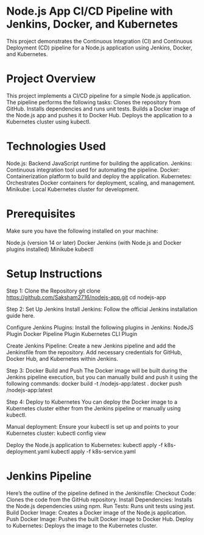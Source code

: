 # Node.js App CI/CD Pipeline with Jenkins, Docker, and Kubernetes

This project demonstrates the Continuous Integration (CI) and Continuous Deployment (CD) pipeline for a Node.js application using Jenkins, Docker, and Kubernetes.

# Project Overview
This project implements a CI/CD pipeline for a simple Node.js application. The pipeline performs the following tasks:
Clones the repository from GitHub.
Installs dependencies and runs unit tests.
Builds a Docker image of the Node.js app and pushes it to Docker Hub.
Deploys the application to a Kubernetes cluster using kubectl.

# Technologies Used
Node.js: Backend JavaScript runtime for building the application.
Jenkins: Continuous integration tool used for automating the pipeline.
Docker: Containerization platform to build and deploy the application.
Kubernetes: Orchestrates Docker containers for deployment, scaling, and management.
Minikube: Local Kubernetes cluster for development.

# Prerequisites
Make sure you have the following installed on your machine:

Node.js (version 14 or later)
Docker
Jenkins (with Node.js and Docker plugins installed)
Minikube
kubectl

# Setup Instructions
Step 1: Clone the Repository
git clone https://github.com/Saksham2716/nodejs-app.git
cd nodejs-app

Step 2: Set Up Jenkins
Install Jenkins:
Follow the official Jenkins installation guide here.

Configure Jenkins Plugins:
Install the following plugins in Jenkins:
NodeJS Plugin
Docker Pipeline Plugin
Kubernetes CLI Plugin

Create Jenkins Pipeline:
Create a new Jenkins pipeline and add the Jenkinsfile from the repository.
Add necessary credentials for GitHub, Docker Hub, and Kubernetes within Jenkins.

Step 3: Docker Build and Push
The Docker image will be built during the Jenkins pipeline execution, but you can manually build and push it using the following commands:
docker build -t <your-dockerhub-username>/nodejs-app:latest .
docker push <your-dockerhub-username>/nodejs-app:latest

Step 4: Deploy to Kubernetes
You can deploy the Docker image to a Kubernetes cluster either from the Jenkins pipeline or manually using kubectl.

Manual deployment:
Ensure your kubectl is set up and points to your Kubernetes cluster:
kubectl config view

Deploy the Node.js application to Kubernetes:
kubectl apply -f k8s-deployment.yaml
kubectl apply -f k8s-service.yaml

# Jenkins Pipeline
Here’s the outline of the pipeline defined in the Jenkinsfile:
Checkout Code: Clones the code from the GitHub repository.
Install Dependencies: Installs the Node.js dependencies using npm.
Run Tests: Runs unit tests using jest.
Build Docker Image: Creates a Docker image of the Node.js application.
Push Docker Image: Pushes the built Docker image to Docker Hub.
Deploy to Kubernetes: Deploys the image to the Kubernetes cluster.
